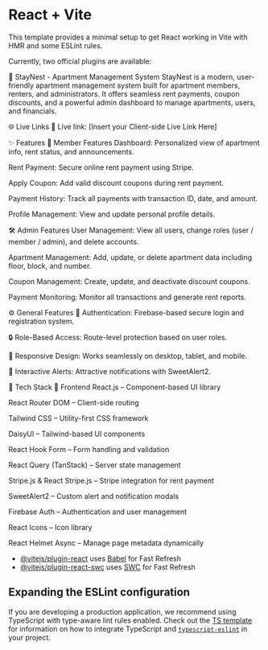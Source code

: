 # React + Vite

This template provides a minimal setup to get React working in Vite with HMR and some ESLint rules.

Currently, two official plugins are available:


🏢 StayNest - Apartment Management System
StayNest is a modern, user-friendly apartment management system built for apartment members, renters, and administrators. It offers seamless rent payments, coupon discounts, and a powerful admin dashboard to manage apartments, users, and financials.

🌐 Live Links
🔗 Live link: [Insert your Client-side Live Link Here]


✨ Features
👤 Member Features
Dashboard: Personalized view of apartment info, rent status, and announcements.

Rent Payment: Secure online rent payment using Stripe.

Apply Coupon: Add valid discount coupons during rent payment.

Payment History: Track all payments with transaction ID, date, and amount.

Profile Management: View and update personal profile details.

🛠️ Admin Features
User Management: View all users, change roles (user / member / admin), and delete accounts.

Apartment Management: Add, update, or delete apartment data including floor, block, and number.

Coupon Management: Create, update, and deactivate discount coupons.

Payment Monitoring: Monitor all transactions and generate rent reports.

⚙️ General Features
🔐 Authentication: Firebase-based secure login and registration system.

🔒 Role-Based Access: Route-level protection based on user roles.

📱 Responsive Design: Works seamlessly on desktop, tablet, and mobile.

💬 Interactive Alerts: Attractive notifications with SweetAlert2.

🧱 Tech Stack
🔹 Frontend
React.js – Component-based UI library

React Router DOM – Client-side routing

Tailwind CSS – Utility-first CSS framework

DaisyUI – Tailwind-based UI components

React Hook Form – Form handling and validation

React Query (TanStack) – Server state management

Stripe.js & React Stripe.js – Stripe integration for rent payment

SweetAlert2 – Custom alert and notification modals

Firebase Auth – Authentication and user management

React Icons – Icon library

React Helmet Async – Manage page metadata dynamically

- [@vitejs/plugin-react](https://github.com/vitejs/vite-plugin-react/blob/main/packages/plugin-react) uses [Babel](https://babeljs.io/) for Fast Refresh
- [@vitejs/plugin-react-swc](https://github.com/vitejs/vite-plugin-react/blob/main/packages/plugin-react-swc) uses [SWC](https://swc.rs/) for Fast Refresh

## Expanding the ESLint configuration

If you are developing a production application, we recommend using TypeScript with type-aware lint rules enabled. Check out the [TS template](https://github.com/vitejs/vite/tree/main/packages/create-vite/template-react-ts) for information on how to integrate TypeScript and [`typescript-eslint`](https://typescript-eslint.io) in your project.

